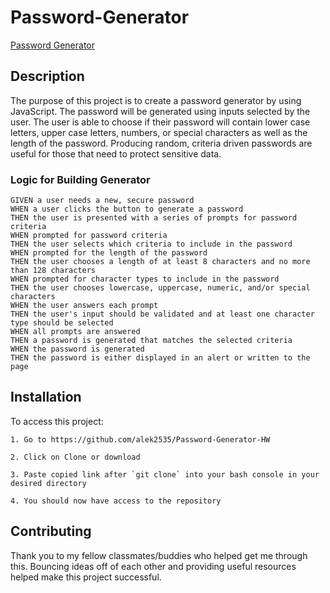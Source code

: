 # Password-Generator

[Password Generator](https://alek2535.github.io/Password-Generator-HW/)
## Description

The purpose of this project is to create a password generator by using JavaScript. The password will be generated using inputs selected by the user. The user is able to choose if their password will contain lower case letters, upper case letters, numbers, or special characters as well as the length of the password. Producing random, criteria driven passwords are useful for those that need to protect sensitive data. 

### Logic for Building Generator

```
GIVEN a user needs a new, secure password
WHEN a user clicks the button to generate a password
THEN the user is presented with a series of prompts for password criteria
WHEN prompted for password criteria
THEN the user selects which criteria to include in the password
WHEN prompted for the length of the password
THEN the user chooses a length of at least 8 characters and no more than 128 characters
WHEN prompted for character types to include in the password
THEN the user chooses lowercase, uppercase, numeric, and/or special characters
WHEN the user answers each prompt
THEN the user's input should be validated and at least one character type should be selected
WHEN all prompts are answered
THEN a password is generated that matches the selected criteria
WHEN the password is generated
THEN the password is either displayed in an alert or written to the page
```
## Installation

To access this project:

```
1. Go to https://github.com/alek2535/Password-Generator-HW

2. Click on Clone or download

3. Paste copied link after `git clone` into your bash console in your desired directory

4. You should now have access to the repository
```

## Contributing

Thank you to my fellow classmates/buddies who helped get me through this. Bouncing ideas off of each other and providing useful resources helped make this project successful.
